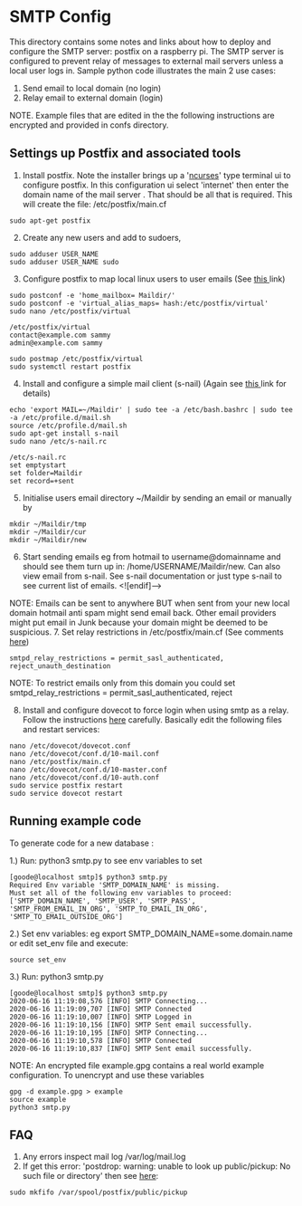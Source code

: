 # SMTP Config

This directory contains some notes and links about how to deploy and configure the SMTP server: postfix on a raspberry pi. The SMTP server is configured to prevent relay of messages to external mail servers unless a local user logs in.  Sample python code illustrates the main 2 use cases:
 1. Send email to local domain (no login)   
 2. Relay email to external domain (login) 
 
 NOTE. Example files that are edited in the the following instructions are encrypted and provided in confs directory.
 
## Settings up Postfix and associated tools
 
 1. Install postfix. Note the installer brings up a '[ncurses](https://tldp.org/HOWTO/NCURSES-Programming-HOWTO/index.html)' type terminal ui to configure postfix. In this configuration ui select 'internet' then enter the domain name of the mail server . That should be all that is required. This will create the file:  /etc/postfix/main.cf
```console
sudo apt-get postfix
```
 2. Create any new users and add to sudoers,
```console
sudo adduser USER_NAME
sudo adduser USER_NAME sudo
```
3. Configure postfix to map local linux users to user emails (See [this ](https://www.digitalocean.com/community/tutorials/how-to-install-and-configure-postfix-on-ubuntu-16-04) link)
```console
sudo postconf -e 'home_mailbox= Maildir/'
sudo postconf -e 'virtual_alias_maps= hash:/etc/postfix/virtual'
sudo nano /etc/postfix/virtual
```

```console
/etc/postfix/virtual
contact@example.com sammy
admin@example.com sammy
```

```console
sudo postmap /etc/postfix/virtual
sudo systemctl restart postfix
```
4. Install and configure a simple mail client (s-nail) (Again see [this ](https://www.digitalocean.com/community/tutorials/how-to-install-and-configure-postfix-on-ubuntu-16-04) link for details)
```console
echo 'export MAIL=~/Maildir' | sudo tee -a /etc/bash.bashrc | sudo tee -a /etc/profile.d/mail.sh
source /etc/profile.d/mail.sh
sudo apt-get install s-nail
sudo nano /etc/s-nail.rc
```
```console
/etc/s-nail.rc
set emptystart
set folder=Maildir
set record=+sent
```
5. Initialise users email directory ~/Maildir by sending an email or manually by
```console
mkdir ~/Maildir/tmp
mkdir ~/Maildir/cur
mkdir ~/Maildir/new
```
6. Start sending emails eg from hotmail to username@domainname and should see them turn up in: /home/USERNAME/Maildir/new. Can also view email from s-nail. See s-nail documentation or just type s-nail to see current list of emails.
<![endif]-->

NOTE: Emails can be sent to anywhere BUT when sent from your new local domain hotmail anti spam might send email back. Other email providers might put email in Junk because your domain might be deemed to be suspicious.
7. Set relay restrictions in /etc/postfix/main.cf (See comments [here](https://serverfault.com/questions/540714/my-postfix-is-letting-me-send-emails-through-it-without-a-username-password-ho))
```console
smtpd_relay_restrictions = permit_sasl_authenticated, reject_unauth_destination
```
NOTE: To restrict emails only from this domain you could set
smtpd_relay_restrictions = permit_sasl_authenticated, reject

8. Install and configure dovecot to force login when using smtp as a relay. Follow the instructions [here](https://samhobbs.co.uk/2013/12/raspberry-pi-email-server-part-2-dovecot) carefully. Basically edit the following files and restart services:
```console
nano /etc/dovecot/dovecot.conf
nano /etc/dovecot/conf.d/10-mail.conf
nano /etc/postfix/main.cf
nano /etc/dovecot/conf.d/10-master.conf
nano /etc/dovecot/conf.d/10-auth.conf
sudo service postfix restart
sudo service dovecot restart
```


## Running example code

To generate code for a new database :

1.) Run: python3 smtp.py to see env variables to set
```console
[goode@localhost smtp]$ python3 smtp.py
Required Env variable 'SMTP_DOMAIN_NAME' is missing.
Must set all of the following env variables to proceed:
['SMTP_DOMAIN_NAME', 'SMTP_USER', 'SMTP_PASS', 'SMTP_FROM_EMAIL_IN_ORG', 'SMTP_TO_EMAIL_IN_ORG', 'SMTP_TO_EMAIL_OUTSIDE_ORG']
```

2.) Set env variables: eg export SMTP_DOMAIN_NAME=some.domain.name or edit set_env file and execute:
```console
source set_env
```
3.)  Run: python3 smtp.py

```console
[goode@localhost smtp]$ python3 smtp.py
2020-06-16 11:19:08,576 [INFO] SMTP Connecting...
2020-06-16 11:19:09,707 [INFO] SMTP Connected
2020-06-16 11:19:10,007 [INFO] SMTP Logged in
2020-06-16 11:19:10,156 [INFO] SMTP Sent email successfully.
2020-06-16 11:19:10,195 [INFO] SMTP Connecting...
2020-06-16 11:19:10,578 [INFO] SMTP Connected
2020-06-16 11:19:10,837 [INFO] SMTP Sent email successfully.
```
NOTE: An encrypted file example.gpg contains a real world example configuration. To unencrypt and use these variables
```console
gpg -d example.gpg > example
source example
python3 smtp.py
```

## FAQ

 1. Any errors inspect mail log /var/log/mail.log
 2. If get this error: 'postdrop: warning: unable to look up public/pickup: No such file or directory' then see [here](https://www.linode.com/community/questions/11614/unable-to-sendmail-via-postfix-on-ubuntu-server): 
 ```console
 sudo mkfifo /var/spool/postfix/public/pickup
 ```
 
